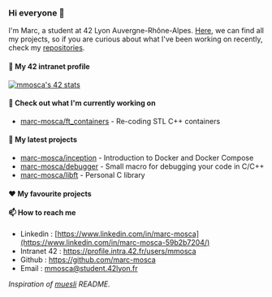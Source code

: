 ### Hi everyone 👋

I'm Marc, a student at 42 Lyon Auvergne-Rhône-Alpes. [Here](https://github.com/marc-mosca?tab=repositories), we can find all my projects, so if you are curious about what I've been working on recently, check my [repositories](https://github.com/marc-mosca?tab=repositories).

#### 📌 My 42 intranet profile

[![mmosca's 42 stats](https://badge42.vercel.app/api/v2/cl3lsol53000609k1o0ekv2hz/stats?cursusId=21&coalitionId=49)](https://github.com/JaeSeoKim/badge42)

#### 👷 Check out what I'm currently working on

- [marc-mosca/ft_containers](https://github.com/marc-mosca/ft_containers) - Re-coding STL C++ containers

#### 🌱 My latest projects

- [marc-mosca/inception](https://github.com/marc-mosca/inception) - Introduction to Docker and Docker Compose
- [marc-mosca/debugger](https://github.com/marc-mosca/debugger) - Small macro for debugging your code in C/C++
- [marc-mosca/libft](https://github.com/marc-mosca/libft) - Personal C library

#### ❤️ My favourite projects


#### 📫 How to reach me

- Linkedin : [https://www.linkedin.com/in/marc-mosca](https://www.linkedin.com/in/marc-mosca-59b2b7204/)
- Intranet 42 : https://profile.intra.42.fr/users/mmosca
- Github : https://github.com/marc-mosca
- Email : mmosca@student.42lyon.fr

*Inspiration of [muesli](https://github.com/muesli/readme-scribe) README.*
